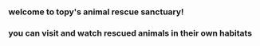 ### welcome to topy's animal rescue sanctuary!
### you can visit and watch rescued animals in their own habitats

